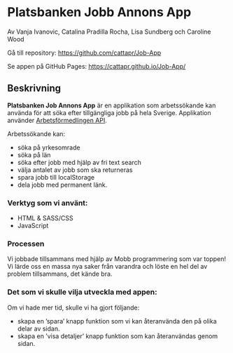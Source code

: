 # Platsbanken Jobb Annons App

Av Vanja Ivanovic, Catalina Pradilla Rocha, Lisa Sundberg och Caroline Wood

Gå till repository: <https://github.com/cattapr/Job-App>

Se appen på GitHub Pages: <https://cattapr.github.io/Job-App/>

## Beskrivning

**Platsbanken Job Annons App** är en applikation som arbetssökande kan använda för att söka efter tillgängliga jobb på hela Sverige. Applikation använder [Arbetsförmedlingen API](http://jobtechdev.se/swagger/).

Arbetssökande kan:

* söka på yrkesomrade
* söka på län
* söka efter jobb med hjälp av fri text search
* välja antalet av jobb som ska returneras
* spara jobb till localStorage
* dela jobb med permanent länk.

### Verktyg som vi använt:

* HTML & SASS/CSS
* JavaScript

### Processen

Vi jobbade tillsammans med hjälp av Mobb programmering som var toppen! Vi lärde oss en massa nya saker från varandra och löste en hel del av problem tillsammans, det kände bra.

### Det som vi skulle vilja utveckla med appen:

Om vi hade mer tid, skulle vi ha gjort följande:

* skapa en ’spara’ knapp funktion som vi kan återanvända den på olika delar av sidan.
* skapa en ’visa detaljer’ knapp funktion som kan återanvändas genom sidan.
